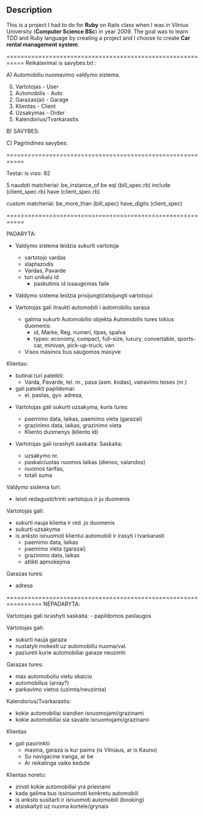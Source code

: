 ## Description

This is a project I had to do for **Ruby** on Rails class when I was in Vilnius University (**Computer Science BSc**) in year 2009.
The goal was to learn TDD and Ruby language by creating a project and I choose to create **Car rental management system**.

===========================================================
Reikalavimai is savybes.txt :

A) Automobiliu nuomavimo valdymo sistema.

0) Vartotojas - User
1) Automobilis - Auto
2) Garazas(ai) - Garage
3) Klientas - Client
4) Uzsakymas - Order
5) Kalendorius/Tvarkarastis

B) SAVYBES:

C) Pagrindines savybes:

===========================================================

Testai:
is viso: 92

5 naudoti matcheriai:
be_instance_of
be
eql (bill_spec.rb)
include (client_spec.rb)
have (client_spec.rb)

custom matcheriai:
be_more_than (bill_spec)
have_digits (client_spec)

===========================================================

PADARYTA:

* Valdymo sistema leidzia sukurti vartotoja
	- vartotojo vardas
	- slaptazodis
	- Vardas, Pavarde
	- turi unikalu id
		- paskutinis id issaugomas faile
	
* Valdymo sistema leidzia prisijungti/atsijungti vartotojui

* Vartotojas gali itraukti automobili i automobiliu sarasa
	- galima sukurti Automobilio objekta
		Automobilis tures tokius duomenis:
		- id, Marke, Reg. numeri, tipas, spalva
		- types: economy, compact, full-size, luxury, convertable, sports-car, minivan, pick-up-truck, van
	- Visos masinos bus saugomos masyve
	
Klientas:
- butinai turi pateikti:
	- Varda, Pavarde, tel. nr., pasa (asm. kodas), vairavimo teises (nr.)
- gali pateikti papildomai:
	- el. pastas, gyv. adresa,
	
* Vartotojas gali sukurti uzsakyma, kuris tures:
	- paemimo data, laikas, paemimo vieta (garazai)
	- grazinimo data, laikas, grazinimo vieta
	- Kliento duomenys (kliento id)
	
* Vartotojas gali israshyti saskaita:
	Saskaita:
	- uzsakymo nr.
	- paskaiciuotas nuomos laikas (dienos, valandos)
	- nuomos tarifas,
	- totali suma
	
Valdymo sistema turi:
- leisti redaguoti/trinti vartotojus ir ju duomenis

Vartotojas gali:
- sukurti nauja klienta ir red. jo duomenis
- sukurti uzsakyma
- is anksto isnuomoti klientui automobili ir irasyti i tvarkarasti
  - paemimo data, laikas
  - paemimo vieta (garazai)
  - grazinimo data, laikas
  - atlikti apmokejima

Garazas tures:
- adresa

================================================================
NEPADARYTA:

Vartotojas gali israshyti saskaita:
	- papildomos paslaugos

Vartotojas gali:
- sukurti nauja garaza
- nustatyti mokesti uz automobiliu nuoma/val.
- paziureti kurie automobiliai garaze neuzimti

Garazas tures:
- max automoboliu vietu skaiciu
- automobilius (array?)
- parkavimo vietos (uzimta/neuzimta)

Kalendorius/Tvarkarastis:
- kokie automobiliai siandien isnuomojami/grazinami
- kokie automobiliai sia savaite isnuomojami/grazinami

Klientas
- gali pasirinkti:
	- masina, garaza is kur paims (is Vilniaus, ar is Kauno)
	- Su navigacine iranga, ar be
	- Ar reikalinga vaiko kedute

Klientas noretu:
- zinoti kokie automobiliai yra prieinami
- kada galima bus issinuomoti konkretu automobili
- is anksto susitarti ir isnuomoti automobili (booking)
- atsiskaityti uz nuoma kortele/grynais
